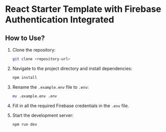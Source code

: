 # React Starter Template with Firebase Authentication Integrated

## How to Use?

1. Clone the repository:
    ```bash
    git clone <repository-url>
    ```

2. Navigate to the project directory and install dependencies:
    ```bash
    npm install
    ```

3. Rename the `.example.env` file to `.env`:
    ```bash
    mv .example.env .env
    ```

4. Fill in all the required Firebase credentials in the `.env` file.

5. Start the development server:
    ```bash
    npm run dev
    ```